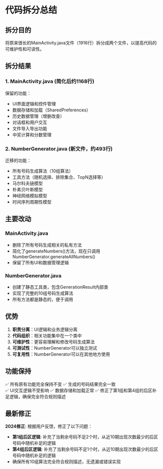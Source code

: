 # 代码拆分总结

## 拆分目的
将原来很长的MainActivity.java文件（1916行）拆分成两个文件，以提高代码的可维护性和可读性。

## 拆分结果

### 1. MainActivity.java (简化后约1168行)
保留的功能：
- UI界面逻辑和控件管理
- 数据存储和加载（SharedPreferences）
- 历史数据管理（增删改查）
- 对话框和用户交互
- 文件导入导出功能
- 中奖计算和分数管理

### 2. NumberGenerator.java (新文件，约493行)  
迁移的功能：
- 所有号码生成算法（10组算法）
- 工具方法（随机选择、排除集合、TopN选择等）
- 马尔科夫链模型
- 朴素贝叶斯模型  
- 神经网络模拟模型
- 时间序列周期性模型

## 主要改动

### MainActivity.java
- 删除了所有号码生成相关的私有方法
- 简化了generateNumbers()方法，现在只调用NumberGenerator.generateAllNumbers()
- 保留了所有UI和数据管理逻辑

### NumberGenerator.java
- 创建了静态工具类，包含GenerationResult内部类
- 实现了完整的10组号码生成算法
- 所有方法都是静态的，便于调用

## 优势
1. **职责分离**：UI逻辑和业务逻辑分离
2. **代码组织**：相关功能集中在一个类中
3. **可维护性**：更容易理解和修改号码生成算法
4. **可测试性**：NumberGenerator可以独立测试
5. **可复用性**：NumberGenerator可以在其他地方使用

## 功能保持
✅ 所有原有功能完全保持不变
✅ 生成的号码结果完全一致  
✅ UI交互逻辑不受影响
✅ 数据存储和加载正常
✅ 修正了第1组和第4组的后区补足逻辑，确保完全符合规则描述

## 最新修正
**2024修正**: 根据用户反馈，修正了以下问题：
- **第1组后区逻辑**: 补充了当剩余号码不足2个时，从近10期出现次数最少的后区号码中随机补足的逻辑
- **第4组后区逻辑**: 补充了当剩余号码不足1个时，从近10期出现次数最少的后区号码中随机补足的逻辑
- 确保所有10组算法完全符合规则描述，无遗漏或错误实现